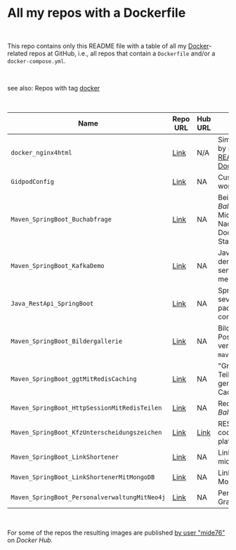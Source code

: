 # All my repos with a Dockerfile #

<br>

This repo contains only this README file with a table of all my [Docker](https://www.docker.com/)-related repos at GitHub, i.e., all repos that 
contain a `Dockerfile` and/or a `docker-compose.yml`.

<br>

see also: Repos with tag [docker](https://github.com/MDecker-MobileComputing?tab=repositories&q=topic%3Adocker&type=source)

<br>

| Name | Repo URL | Hub URL | <Description |
| ---- | -------- | ------- | ------------ |
| `docker_nginx4html` | [Link](https://github.com/MDecker-MobileComputing/docker_nginx4html) | N/A | Simple HTML file served by nginx on Alpine Linux; [README with tutorial of Docker commands](https://github.com/MDecker-MobileComputing/docker_nginx4html/blob/master/README.md#docker-befehle) | 
| `GidpodConfig` | [Link](https://github.com/MDecker-MobileComputing/GitpodConfig) |NA | Custom configuration for a workspace at [gitpod.io](https://gitpod.io) |
| `Maven_SpringBoot_Buchabfrage` | [Link](https://github.com/MDecker-MobileComputing/Maven_SpringBoot_Buchabfrage) | NA | Beispiel für *Load Balancing* mit zwei Microservices; Log-Nachrichten werden in Docker laufenden ELK-Stack geschickt |
| `Maven_SpringBoot_KafkaDemo` | [Link](https://github.com/MDecker-MobileComputing/Maven_SpringBoot_KafkaDemo) | NA | Java program demonstrating how to send and receive Kafka messages |
| `Java_RestApi_SpringBoot` | [Link](https://github.com/MDecker-MobileComputing/Java_RestApi_SpringBoot) | NA | Spring Boot app providing several REST endpoints packaged in Docker container |
| `Maven_SpringBoot_Bildergallerie` | [Link](https://github.com/MDecker-MobileComputing/Maven_SpringBoot_Bildergallerie) | NA | Bildergallerie, kann auch PostgreSQL in Container verwenden (siehe `maven_start_postgres.bat`) |
| `Maven_SpringBoot_ggtMitRedisCaching` | [Link](https://github.com/MDecker-MobileComputing/Maven_SpringBoot_ggtMitRedisCaching) | NA | "Größter Gemeinsamer Teiler" (ggT) in gemeinsamen Redis-Cache |
| `Maven_SpringBoot_HttpSessionMitRedisTeilen` | [Link](https://github.com/MDecker-MobileComputing/Maven_SpringBoot_HttpSessionMitRedisTeilen) | NA | Redis und Nginx als *Load Balancer* |
| `Maven_SpringBoot_KfzUnterscheidungszeichen` | [Link](https://github.com/MDecker-MobileComputing/Maven_SpringBoot_KfzUnterscheidungszeichen) | [Link](https://hub.docker.com/repository/docker/mide76/kfz-kennzeichen/general) | REST-API to query the codes on German number plates for car |
| `Maven_SpringBoot_LinkShortener` | [Link](https://github.com/MDecker-MobileComputing/Maven_SpringBoot_LinkShortener) | NA | Link shortener with microservice architecture |
| `Maven_SpringBoot_LinkShortenerMitMongoDB` | [Link](https://github.com/MDecker-MobileComputing/Maven_SpringBoot_LinkShortenerMitMongoDB) | NA | Link-Shortener mit MongoDB als Monolith |
| `Maven_SpringBoot_PersonalverwaltungMitNeo4j` | [Link](https://github.com/MDecker-MobileComputing/Maven_SpringBoot_PersonalverwaltungMitNeo4j) | NA | Personalverwaltung mit Graphdatenbank "Neo4j" |

<br>

For some of the repos the resulting images are published [by user "mide76"](https://hub.docker.com/u/mide76) on *Docker Hub*.

<br>
